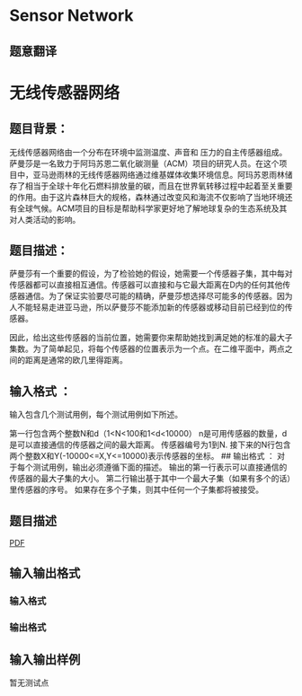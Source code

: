 # Sensor Network

## 题意翻译

# 无线传感器网络

## 题目背景：

无线传感器网络由一个分布在环境中监测温度、声音和 压力的自主传感器组成。萨曼莎是一名致力于阿玛苏恩二氧化碳测量（ACM）项目的研究人员。在这个项目中，亚马逊雨林的无线传感器网络通过维基媒体收集环境信息。阿玛苏恩雨林储存了相当于全球十年化石燃料排放量的碳，而且在世界氧转移过程中起着至关重要的作用。由于这片森林巨大的规格，森林通过改变风和海流不仅影响了当地环境还有全球气候。ACM项目的目标是帮助科学家更好地了解地球复杂的生态系统及其对人类活动的影响。

## 题目描述：

萨曼莎有一个重要的假设，为了检验她的假设，她需要一个传感器子集，其中每对传感器都可以直接相互通信。传感器可以直接和与它最大距离在D内的任何其他传感器通信。为了保证实验要尽可能的精确，萨曼莎想选择尽可能多的传感器。因为人不能轻易走进亚马逊，所以萨曼莎不能添加新的传感器或移动目前已经到位的传感器。

因此，给出这些传感器的当前位置，她需要你来帮助她找到满足她的标准的最大子集数。为了简单起见，将每个传感器的位置表示为一个点。在二维平面中，两点之间的距离是通常的欧几里得距离。

## 输入格式 ：

输入包含几个测试用例，每个测试用例如下所述。

第一行包含两个整数N和d（1<N<100和1<d<10000） n是可用传感器的数量，d是可以直接通信的传感器之间的最大距离。 传感器编号为1到N. 接下来的N行包含两个整数X和Y(-10000<=X,Y<=10000)表示传感器的坐标。 ## 输出格式 ： 对于每个测试用例，输出必须遵循下面的描述。 输出的第一行表示可以直接通信的传感器的最大子集的大小。 第二行输出基于其中一个最大子集（如果有多个的话）里传感器的序号。 如果存在多个子集，则其中任何一个子集都将被接受。 

## 题目描述

[problemUrl]: https://uva.onlinejudge.org/index.php?option=com_onlinejudge&Itemid=8&category=859&page=show_problem&problem=4642

[PDF](https://uva.onlinejudge.org/external/17/p1705.pdf)

## 输入输出格式

### 输入格式

### 输出格式

## 输入输出样例

暂无测试点

